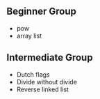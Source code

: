 ## Beginner Group
* pow
* array list

## Intermediate Group
* Dutch flags
* Divide without divide
* Reverse linked list